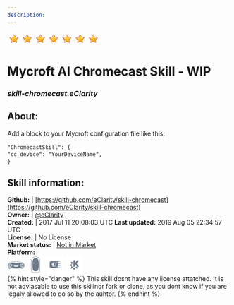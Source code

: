 ```yaml
--- 
description: 
---
```


![](../.gitbook/assets/star.png)![](../.gitbook/assets/star.png)![](../.gitbook/assets/star.png)![](../.gitbook/assets/star.png)![](../.gitbook/assets/star.png)![](../.gitbook/assets/star.png)![](../.gitbook/assets/star.png)  
# Mycroft AI Chromecast Skill - WIP  
### _skill-chromecast.eClarity_  
## About:  
Add a block to your Mycroft configuration file like this:

```
"ChromecastSkill": {
"cc_device": "YourDeviceName",
}
```

## Skill information:  
**Github:** | [https://github.com/eClarity/skill-chromecast](https://github.com/eClarity/skill-chromecast)  
**Owner:** | [@eClarity](https://github.com/eClarity)  
**Created:** | 2017 Jul 11 20:08:03 UTC  **Last updated:** 2019 Aug 05 22:34:57 UTC  
**License:** | No License  
**Market status:** | [Not in Market](https://market.mycroft.ai/skill/)  
**Platform:**  
 ![](../.gitbook/assets/mark-1-icon.png)  ![](../.gitbook/assets/mark-2-icon.png)  ![](../.gitbook/assets/picroft-icon.png)  ![](../.gitbook/assets/kde.png)   
{% hint style="danger" %}
This skill dosnt have any license attatched. It is not adviasable to use this skillnor fork or clone, as you dont know if you are legaly allowed to do so by the auhtor.
{% endhint %}

